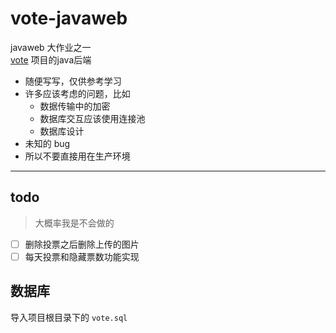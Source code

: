 # vote-javaweb
javaweb 大作业之一  
[vote](https://github.com/ltxhhz/vote) 项目的java后端

* 随便写写，仅供参考学习
* 许多应该考虑的问题，比如
  * 数据传输中的加密
  * 数据库交互应该使用连接池
  * 数据库设计
* 未知的 bug
* 所以不要直接用在生产环境
---

## todo 

> 大概率我是不会做的

- [ ] 删除投票之后删除上传的图片
- [ ] 每天投票和隐藏票数功能实现

## 数据库
导入项目根目录下的 `vote.sql`